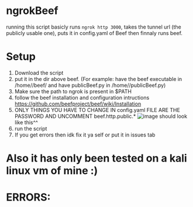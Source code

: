 # ngrokBeef

running this script basicly runs ```ngrok http 3000```, takes the tunnel url (the publicly usable one), puts it in config.yaml of Beef then finnaly runs beef.

# Setup
1. Download the script
2. put it in the dir above beef. (For example: have the beef executable in /home/<user>/beef/<beef executable> and have publicBeef.py in /home/<user>/publicBeef.py)
3. Make sure the path to ngrok is present in $PATH
4. follow the beef installation and configuration intructions <https://github.com/beefproject/beef/wiki/Installation>
5. ONLY THINGS YOU HAVE TO CHANGE IN config.yaml FILE ARE THE PASSWORD AND UNCOMMENT beef.http.public.* 
    ![image](https://user-images.githubusercontent.com/99650491/200859362-5c5ad832-465e-4f0b-985d-2593a69780d1.png)
    should look like this^^
6. run the script
7. If you get errors then idk fix it ya self or put it in issues tab

# Also it has only been tested on a kali linux vm of mine :)

# ERRORS:
